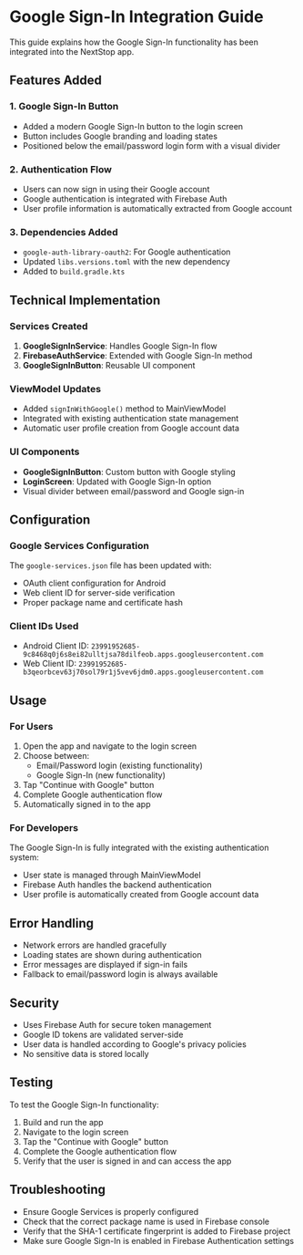 # Google Sign-In Integration Guide

This guide explains how the Google Sign-In functionality has been integrated into the NextStop app.

## Features Added

### 1. Google Sign-In Button
- Added a modern Google Sign-In button to the login screen
- Button includes Google branding and loading states
- Positioned below the email/password login form with a visual divider

### 2. Authentication Flow
- Users can now sign in using their Google account
- Google authentication is integrated with Firebase Auth
- User profile information is automatically extracted from Google account

### 3. Dependencies Added
- `google-auth-library-oauth2`: For Google authentication
- Updated `libs.versions.toml` with the new dependency
- Added to `build.gradle.kts`

## Technical Implementation

### Services Created
1. **GoogleSignInService**: Handles Google Sign-In flow
2. **FirebaseAuthService**: Extended with Google Sign-In method
3. **GoogleSignInButton**: Reusable UI component

### ViewModel Updates
- Added `signInWithGoogle()` method to MainViewModel
- Integrated with existing authentication state management
- Automatic user profile creation from Google account data

### UI Components
- **GoogleSignInButton**: Custom button with Google styling
- **LoginScreen**: Updated with Google Sign-In option
- Visual divider between email/password and Google sign-in

## Configuration

### Google Services Configuration
The `google-services.json` file has been updated with:
- OAuth client configuration for Android
- Web client ID for server-side verification
- Proper package name and certificate hash

### Client IDs Used
- Android Client ID: `23991952685-9c8468q0j6s8ei82ulltjsa78dilfeob.apps.googleusercontent.com`
- Web Client ID: `23991952685-b3qeorbcev63j70sol79r1j5vev6jdm0.apps.googleusercontent.com`

## Usage

### For Users
1. Open the app and navigate to the login screen
2. Choose between:
   - Email/Password login (existing functionality)
   - Google Sign-In (new functionality)
3. Tap "Continue with Google" button
4. Complete Google authentication flow
5. Automatically signed in to the app

### For Developers
The Google Sign-In is fully integrated with the existing authentication system:
- User state is managed through MainViewModel
- Firebase Auth handles the backend authentication
- User profile is automatically created from Google account data

## Error Handling
- Network errors are handled gracefully
- Loading states are shown during authentication
- Error messages are displayed if sign-in fails
- Fallback to email/password login is always available

## Security
- Uses Firebase Auth for secure token management
- Google ID tokens are validated server-side
- User data is handled according to Google's privacy policies
- No sensitive data is stored locally

## Testing
To test the Google Sign-In functionality:
1. Build and run the app
2. Navigate to the login screen
3. Tap the "Continue with Google" button
4. Complete the Google authentication flow
5. Verify that the user is signed in and can access the app

## Troubleshooting
- Ensure Google Services is properly configured
- Check that the correct package name is used in Firebase console
- Verify that the SHA-1 certificate fingerprint is added to Firebase project
- Make sure Google Sign-In is enabled in Firebase Authentication settings
